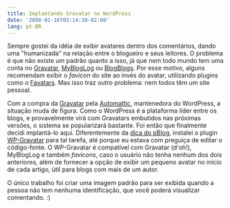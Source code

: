 ```yaml
---
title: Implantando Gravatar no WordPress
date: '2008-01-16T03:14:30-02:00'
lang: pt-BR
---
```


Sempre gostei da idéia de exibir avatares dentro dos comentários, dando uma "humanizada" na relação entre o blogueiro e seus leitores. O problema é que não existe um padrão quanto a isso, já que nem todo mundo tem uma conta no [Gravatar](http://site.gravatar.com/), [MyBlogLog](http://www.mybloglog.com/) ou [BlogBlogs](http://blogblogs.com.br/). Por esse motivo, alguns recomendam exibir o _favicon_ do site ao invés do avatar, utilizando plugins como o [Favatars](http://wordpress.org/extend/plugins/favatars/). Mas isso traz outro problema: nem todos têm um site pessoal.

Com a compra da [Gravatar](http://site.gravatar.com/) pela [Automattic](http://automattic.com/), mantenedora do WordPress, a situação muda de figura. Como o WordPress é a plataforma líder entre os blogs, e provavelmente virá com Gravatars embutidos nas próximas versões, o sistema se popularizará bastante. Foi então que finalmente decidi implantá-lo aqui. Diferentemente da [dica do pBlog](http://www.pblog.com.br/2008/01/11/habilite-gravatars-nos-comentarios-do-seu-blog/), instalei o plugin [WP-Gravatar](http://wordpress.org/extend/plugins/wp-gravatar/) para tal tarefa, até porque eu estava com preguiça de editar o código-fonte. O WP-Gravatar é compatível com Gravatar (d'oh!), MyBlogLog e também _favicons_, caso o usuário não tenha nenhum dos dois anteriores, além de fornecer a opção de exibir um pequeno avatar no início de cada artigo, útil para blogs com mais de um autor.

O único trabalho foi criar uma imagem padrão para ser exibida quando a pessoa não tem nenhuma identificação, que você poderá visualizar comentando. :)
